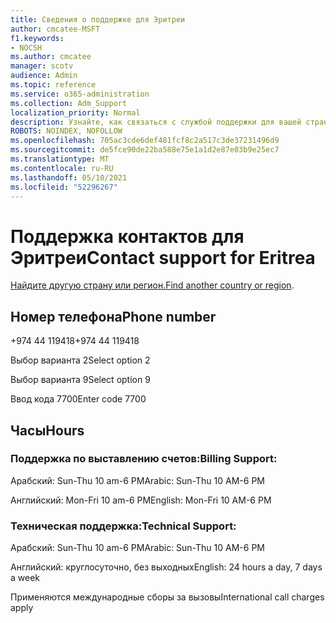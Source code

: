 ```yaml
---
title: Сведения о поддержке для Эритреи
author: cmcatee-MSFT
f1.keywords:
- NOCSH
ms.author: cmcatee
manager: scotv
audience: Admin
ms.topic: reference
ms.service: o365-administration
ms.collection: Adm_Support
localization_priority: Normal
description: Узнайте, как связаться с службой поддержки для вашей страны или региона.
ROBOTS: NOINDEX, NOFOLLOW
ms.openlocfilehash: 705ac3cde6def481fcf8c2a517c3de37231496d9
ms.sourcegitcommit: de5fce90de22ba588e75e1a1d2e87e03b9e25ec7
ms.translationtype: MT
ms.contentlocale: ru-RU
ms.lasthandoff: 05/10/2021
ms.locfileid: "52296267"
---
```

# <a name="contact-support-for-eritrea"></a><span data-ttu-id="cb30f-103">Поддержка контактов для Эритреи</span><span class="sxs-lookup"><span data-stu-id="cb30f-103">Contact support for Eritrea</span></span>

<span data-ttu-id="cb30f-104">[Найдите другую страну или регион.](../../business-video/get-help-support.md)</span><span class="sxs-lookup"><span data-stu-id="cb30f-104">[Find another country or region](../../business-video/get-help-support.md).</span></span>

## <a name="phone-number"></a><span data-ttu-id="cb30f-105">Номер телефона</span><span class="sxs-lookup"><span data-stu-id="cb30f-105">Phone number</span></span>
<span data-ttu-id="cb30f-106">+974 44 119418</span><span class="sxs-lookup"><span data-stu-id="cb30f-106">+974 44 119418</span></span>

<span data-ttu-id="cb30f-107">Выбор варианта 2</span><span class="sxs-lookup"><span data-stu-id="cb30f-107">Select option 2</span></span>

<span data-ttu-id="cb30f-108">Выбор варианта 9</span><span class="sxs-lookup"><span data-stu-id="cb30f-108">Select option 9</span></span>

<span data-ttu-id="cb30f-109">Ввод кода 7700</span><span class="sxs-lookup"><span data-stu-id="cb30f-109">Enter code 7700</span></span>

## <a name="hours"></a><span data-ttu-id="cb30f-110">Часы</span><span class="sxs-lookup"><span data-stu-id="cb30f-110">Hours</span></span>
### <a name="billing-support"></a><span data-ttu-id="cb30f-111">Поддержка по выставлению счетов:</span><span class="sxs-lookup"><span data-stu-id="cb30f-111">Billing Support:</span></span>

<span data-ttu-id="cb30f-112">Арабский: Sun-Thu 10 am-6 PM</span><span class="sxs-lookup"><span data-stu-id="cb30f-112">Arabic: Sun-Thu 10 AM-6 PM</span></span>

<span data-ttu-id="cb30f-113">Английский: Mon-Fri 10 am-6 PM</span><span class="sxs-lookup"><span data-stu-id="cb30f-113">English: Mon-Fri 10 AM-6 PM</span></span>

### <a name="technical-support"></a><span data-ttu-id="cb30f-114">Техническая поддержка:</span><span class="sxs-lookup"><span data-stu-id="cb30f-114">Technical Support:</span></span>

<span data-ttu-id="cb30f-115">Арабский: Sun-Thu 10 am-6 PM</span><span class="sxs-lookup"><span data-stu-id="cb30f-115">Arabic: Sun-Thu 10 AM-6 PM</span></span>

<span data-ttu-id="cb30f-116">Английский: круглосуточно, без выходных</span><span class="sxs-lookup"><span data-stu-id="cb30f-116">English: 24 hours a day, 7 days a week</span></span>

<span data-ttu-id="cb30f-117">Применяются международные сборы за вызовы</span><span class="sxs-lookup"><span data-stu-id="cb30f-117">International call charges apply</span></span>
